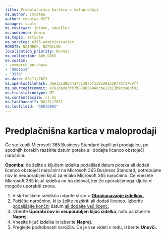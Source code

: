 ```yaml
---
title: Predplačnišna kartica v maloprodaji
ms.author: cmcatee
author: cmcatee-MSFT
manager: scotv
ms.reviewer: jkinma, jmueller
ms.audience: Admin
ms.topic: article
ms.service: o365-administration
ROBOTS: NOINDEX, NOFOLLOW
localization_priority: Normal
ms.collection: Adm_O365
ms.custom:
- commerce_purchase
- "9001519"
- "3576"
ms.date: 08/11/2021
ms.openlocfilehash: 36e351d95d4a7c1387bf1385291b2977bf3768f7
ms.sourcegitcommit: e781da003fb7b878854846cbe12b13b9dca8df92
ms.translationtype: MT
ms.contentlocale: sl-SI
ms.lasthandoff: 08/31/2021
ms.locfileid: "58836805"
---
```

# <a name="retail-prepaid-card"></a>Predplačnišna kartica v maloprodaji

Če ste kupili Microsoft 365 Business Standard kupili pri prodajalcu, po spodnjih korakih razširite datum poteka ali dodajte licenco obstoječi naročnini.

**Opomba:** če želite s ključem izdelka podaljšati datum poteka ali dodati licenco obstoječi naročnini na Microsoft 365 Business Standard, potrebujete nov in neuporabljen ključ za enako Microsoft 365 naročnino. Če vnesete Microsoft 365 ključ izdelka ne bo deloval, ker že uporabljenega ključa ni mogoče uporabiti znova.

1. V skrbniškem središču odprite stran  >  **[Obračunavanje izdelkov.](https://go.microsoft.com/fwlink/p/?linkid=842054)**
2. Poiščite naročnino, ki jo želite razširiti ali dodati licenco. Izberite [podaljšajte končni](https://go.microsoft.com/fwlink/p/?linkid=842054) datum [ali dodajte več licenc.](https://go.microsoft.com/fwlink/p/?linkid=842054)
3. Izberite **Uporabi nov in neuporabljen ključ izdelka**, nato pa izberite **Naprej**.
4. Vnesite ključ izdelka in izberite **Naprej**.
5. Preglejte podrobnosti naročila. Če je vse videti v redu, izberite **Unovči.**